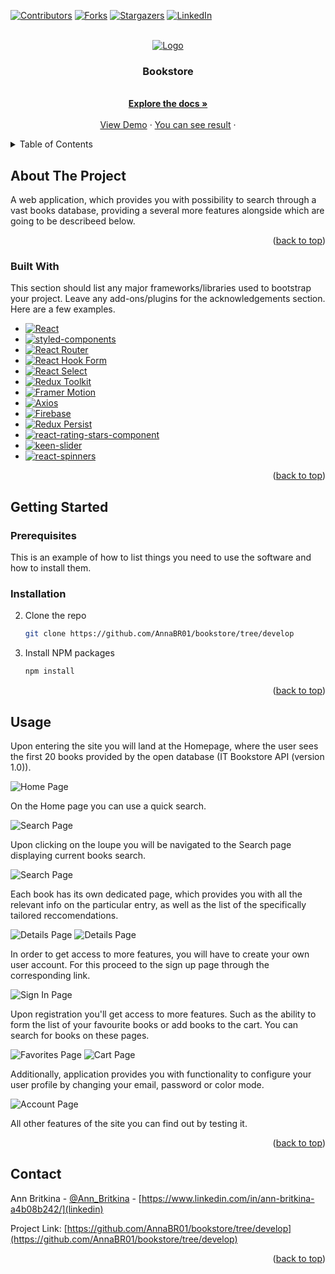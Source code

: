 [![Contributors][contributors-shield]][contributors-url]
[![Forks][forks-shield]][forks-url]
[![Stargazers][stars-shield]][stars-url]
[![LinkedIn][linkedin-shield]][linkedin-url]

<a name="readme-top"></a>

<br />
<div align="center">
  <a href="https://github.com/AnnaBR01/bookstore/tree/develop">
    <img src="images/logo.png" alt="Logo" >
  </a>

  <h3 align="center">Bookstore</h3>

  <p align="center">
       <br />
    <a href="https://github.com/AnnaBR01/bookstore/tree/develop"><strong>Explore the docs »</strong></a>
    <br />
    <br />
    <a href="https://github.com/AnnaBR01/bookstore/tree/develop">View Demo</a>
    ·
    <a href="https://annabr01.github.io/bookstore/">You can see result</a>
    ·

  </p>
</div>

<details>
  <summary>Table of Contents</summary>
  <ol>
    <li>
      <a href="#about-the-project">About The Project</a>
      <ul>
        <li><a href="#built-with">Built With</a></li>
      </ul>
    </li>
    <li>
      <a href="#getting-started">Getting Started</a>
      <ul>
        <li><a href="#prerequisites">Prerequisites</a></li>
        <li><a href="#installation">Installation</a></li>
      </ul>
    </li>
    <li><a href="#usage">Usage</a></li>
    <li><a href="#contact">Contact</a></li>
  </ol>
</details>

## About The Project

A web application, which provides you with possibility to search through a vast books database, providing a several more features alongside which are going to be describeed below.

<p align="right">(<a href="#readme-top">back to top</a>)</p>

### Built With

This section should list any major frameworks/libraries used to bootstrap your project. Leave any add-ons/plugins for the acknowledgements section. Here are a few examples.

- [![React][react.js]][react-url]
- [![styled-components][styled-components]][styled-components-url]
- [![React Router][reactrouter.com]][react-router-url]
- [![React Hook Form][react-hook-form.com]][react-hook-form-url]
- [![React Select][react-select.com]][react-select-url]
- [![Redux Toolkit][redux-toolkit.js.org]][redux-url]
- [![Framer Motion][framer.com]][framer-url]
- [![Axios][axios-http.com]][axios-url]
- [![Firebase][firebase.google.com]][firebase-url]
- [![Redux Persist][github.com/rt2zz/redux-persist]][persist-url]
- [![react-rating-stars-component][react-rating-stars-component.com]][react-rating-stars-component-url]
- [![keen-slider][keen-slider.com]][keen-slider-url]
- [![react-spinners][react-spinners.com]][react-spinners-url]

<p align="right">(<a href="#readme-top">back to top</a>)</p>

## Getting Started

### Prerequisites

This is an example of how to list things you need to use the software and how to install them.

### Installation

2. Clone the repo
   ```sh
   git clone https://github.com/AnnaBR01/bookstore/tree/develop
   ```
3. Install NPM packages
   ```sh
   npm install
   ```
   <p align="right">(<a href="#readme-top">back to top</a>)</p>

<!-- USAGE EXAMPLES -->

## Usage

Upon entering the site you will land at the Homepage, where the user sees the first 20 books provided by the open database (IT Bookstore API (version 1.0)).

<img src="images/home-page.PNG" alt="Home Page" >

On the Home page you can use a quick search.

<img src="images/quick-search.PNG" alt="Search Page" >

Upon clicking on the loupe you will be navigated to the Search page displaying current books search.

<img src="images/search-page.PNG" alt="Search Page" >

Each book has its own dedicated page, which provides you with all the relevant info on the particular entry, as well as the list of the specifically tailored reccomendations.

<img src="images/details-page-1.PNG" alt="Details Page" >
<img src="images/details-page-2.PNG" alt="Details Page" >

In order to get access to more features, you will have to create your own user account. For this proceed to the sign up page through the corresponding link.

<img src="images/sign-in-page.PNG" alt="Sign In Page" >

Upon registration you'll get access to more features. Such as the ability to form the list of your favourite books or add books to the cart. You can search for books on these pages.

<img src="images/favorites-page.PNG" alt="Favorites Page" >
<img src="images/cart-page.PNG" alt="Cart Page" >

Additionally, application provides you with functionality to configure your user profile by changing your email, password or color mode.

<img src="images/account-page.PNG" alt="Account Page" >

All other features of the site you can find out by testing it.

<p align="right">(<a href="#readme-top">back to top</a>)</p>

## Contact

Ann Britkina - [@Ann_Britkina](telegram) - [https://www.linkedin.com/in/ann-britkina-a4b08b242/](linkedin)

Project Link: [https://github.com/AnnaBR01/bookstore/tree/develop](https://github.com/AnnaBR01/bookstore/tree/develop)

<p align="right">(<a href="#readme-top">back to top</a>)</p>

[contributors-shield]: https://img.shields.io/github/contributors/AnnaBR01/bookstore.svg?style=for-the-badge
[contributors-url]: https://github.com/AnnaBR01/bookstore/graphs/contributors
[forks-shield]: https://img.shields.io/github/forks/AnnaBR01/bookstore.svg?style=for-the-badge
[forks-url]: https://github.com/AnnaBR01/bookstore/network/members
[stars-shield]: https://img.shields.io/github/stars/AnnaBR01/bookstore.svg?style=for-the-badge
[stars-url]: https://github.com/AnnaBR01/bookstore/stargazers
[linkedin-shield]: https://img.shields.io/badge/-LinkedIn-black.svg?style=for-the-badge&logo=linkedin&colorB=555
[linkedin-url]: https://www.linkedin.com/in/ann-britkina-a4b08b242/
[typescriptlang.org]: https://img.shields.io/badge/-Typescript-blue?style=for-the-badge&logo=typescript&logoColor=white
[typescript-url]: https://www.typescriptlang.org/
[react.js]: https://img.shields.io/badge/React-20232A?style=for-the-badge&logo=react&logoColor=61DAFB
[react-url]: https://reactjs.org/
[axios-http.com]: https://img.shields.io/badge/-axios-671ddf?style=for-the-badge&logo=axios&logoColor=white
[axios-url]: https://axios-http.com/ru/docs/intro
[firebase.google.com]: https://img.shields.io/badge/-firebase-5f6368?style=for-the-badge&logo=firebase&logoColor=orange
[firebase-url]: https://firebase.google.com/docs/
[redux-toolkit.js.org]: https://img.shields.io/badge/-redux--toolkit-764abc?style=for-the-badge&logo=redux&logoColor=white
[redux-url]: https://redux-toolkit.js.org/
[react-hook-form.com]: https://img.shields.io/badge/-react--hook--form-1e2a4a?style=for-the-badge&logo=react-hook-form&logoColor=ec5990
[react-hook-form-url]: https://react-hook-form.com/
[github.com/rt2zz/redux-persist]: https://img.shields.io/badge/-redux--persist-persist?style=for-the-badge
[persist-url]: https://github.com/rt2zz/redux-persist#readme
[framer.com]: https://img.shields.io/badge/-framer--motion-DD0031?style=for-the-badge&logo=framer&logoColor=black
[framer-url]: https://www.framer.com/
[react-select.com]: https://img.shields.io/badge/-react--select-FF3E00?style=for-the-badge
[react-select-url]: https://react-select.com/home
[reactrouter.com]: https://img.shields.io/badge/-react--router-563D7C?style=for-the-badge&logo=react-router&logoColor=white
[react-router-url]: https://reactrouter.com/
[styled-components]: https://img.shields.io/badge/-styled--components-35495E?style=for-the-badge&logo=styled-components&logoColor=pink
[styled-components-url]: https://styled-components.com/
[react-rating-stars-component.com]: https://img.shields.io/badge/-react--rating--stars--component%20%E2%AD%90%EF%B8%8F-orange?style=for-the-badge&logo
[react-rating-stars-component-url]: https://github.com/voronianski/react-star-rating-component
[keen-slider.com]: https://img.shields.io/badge/-keen--slider-blue?style=for-the-badge&logo
[keen-slider-url]: https://keen-slider.io/
[react-spinners.com]: https://img.shields.io/badge/-react--spinners-lightgrey?style=for-the-badge&logo
[react-spinners-url]: https://github.com/davidhu2000/react-spinners
